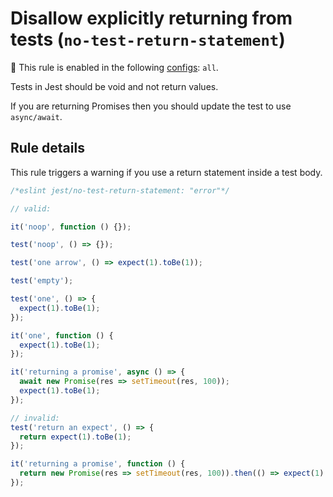 # Disallow explicitly returning from tests (`no-test-return-statement`)

💼 This rule is enabled in the following
[configs](https://github.com/jest-community/eslint-plugin-jest#shareable-configurations):
`all`.

<!-- end rule header - generated by `yarn tools:regenerate-docs` -->

Tests in Jest should be void and not return values.

If you are returning Promises then you should update the test to use
`async/await`.

## Rule details

This rule triggers a warning if you use a return statement inside a test body.

```js
/*eslint jest/no-test-return-statement: "error"*/

// valid:

it('noop', function () {});

test('noop', () => {});

test('one arrow', () => expect(1).toBe(1));

test('empty');

test('one', () => {
  expect(1).toBe(1);
});

it('one', function () {
  expect(1).toBe(1);
});

it('returning a promise', async () => {
  await new Promise(res => setTimeout(res, 100));
  expect(1).toBe(1);
});

// invalid:
test('return an expect', () => {
  return expect(1).toBe(1);
});

it('returning a promise', function () {
  return new Promise(res => setTimeout(res, 100)).then(() => expect(1).toBe(1));
});
```

